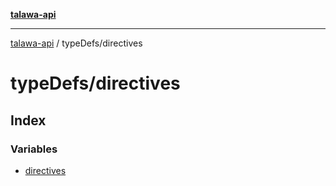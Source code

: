 [**talawa-api**](../../README.md)

***

[talawa-api](../../modules.md) / typeDefs/directives

# typeDefs/directives

## Index

### Variables

- [directives](variables/directives.md)
